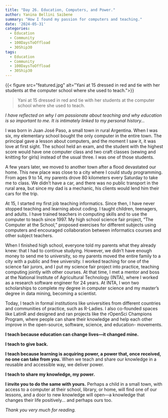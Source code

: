 ```yaml
---
title: "Day 26. Education, Computers, and Power."
author: Yanina Bellini Saibene
summary: "How I found my passion for computers and teaching." 
date: '2024-05-31'
categories:
  - Education
  - Community
  - 100DaysToOffload
  - 30Ship30
tags:
  - Education
  - Community
  - 100DaysToOffload
  - 30Ship30
---
```


{{< figure src="featured.jpg" alt="Yani at 15 dressed in red and tie with her students at the computer school where she used to teach.">}}

> Yani at 15 dressed in red and tie with her students at the computer school where she used to teach.

_I have reflected on why I am passionate about teaching and why education is so important to me. It is intimately linked to my personal history…_

I was born in Juan José Paso, a small town in rural Argentina. When I was six, my elementary school bought the only computer in the entire town. The principal gave a lesson about computers, and the moment I saw it, it was love at first sight. The school held an exam, and the student with the highest score would have one computer class and two craft classes (sewing and knitting for girls) instead of the usual three. I was one of those students.


A few years later, we moved to another town after a flood devastated our home. This new place was close to a city where I could study programming. From ages 9 to 14, my parents drove 80 kilometers every Saturday to take me to class. We didn’t have a car, and there was no public transport in the rural area, but since my dad is a mechanic, his clients would lend him their cars for the trip.

At 15, I started my first job teaching informatics. Since then, I have never stopped teaching and learning about coding. I taught children, teenagers, and adults. I have trained teachers in computing skills and to use the computer to teach since 1997. My high school science fair project, “The Computer at the School,” proposed exercises for different subjects using computers and encouraged collaboration between informatics courses and other subject teachers.

When I finished high school, everyone told my parents what they already knew: that I had to continue studying. However, we didn’t have enough money to send me to university, so my parents moved the entire family to a city with a public and free university. I worked teaching for one of the science fair jurors, and I put my science fair project into practice, teaching computing jointly with other courses. At that time, I met a mentor and boss at the National Institute of Agricultural Technology (INTA), where I worked as a research software engineer for 24 years. At INTA, I won two scholarships to complete my degree in computer science and my master’s degree in data mining, becoming a scientist.

Today, I teach in formal institutions like universities from different countries and communities of practice, such as R-Ladies. I also co-founded spaces like LatinR and designed and ran projects like the rOpenSci Champions Program, where people can share their knowledge and help each other improve in the open-source, software, science, and education- movements.  

**I teach because education can change lives—it changed mine.**

**I teach to give back.**

**I teach because learning is acquiring power, a power that, once received, no one can take from you.** When we teach and share our knowledge in a reusable and accessible way, we deliver power.

**I teach to share my knowledge, my power.**

**I invite you to do the same with yours.** Perhaps a child in a small town, with access to a computer at their school, library, or home, will find one of our lessons, and a door to new knowledge will open—a knowledge that changes their life positively... and perhaps ours too.

_Thank you very much for reading._
